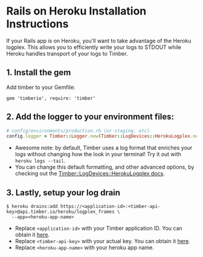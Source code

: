 # Rails on Heroku Installation Instructions

If your Rails app is on Heroku, you'll want to take advantage of the Heroku logplex. This allows you to efficiently write your logs to STDOUT while Heroku handles transport of your logs to Timber.

## 1. Install the gem

Add timber to your Gemfile:

```
gem 'timberio', require: 'timber'
```

## 2. Add the logger to your environment files:

```ruby
# config/environments/production.rb (or staging, etc)
config.logger = Timber::Logger.new(Timber::LogDevices::HerokuLogplex.new)
```

* Awesome note: by default, Timber uses a log format that enriches your logs without changing how the look in your terminal! Try it out with `heroku logs --tail`.
* You can change this default formatting, and other advanced options, by checking out the [Timber::LogDevices::HerokuLogplex docs](http://www.rubydoc.info/github/timberio/timber-ruby/master/Timber/LogDevices/HerokuLogplex).

## 3. Lastly, setup your log drain

```console
$ heroku drains:add https://<application-id>:<timber-api-key>@api.timber.io/heroku/logplex_frames \
  --app=<heroku-app-name>
```

* Replace `<application-id>` with your Timber application ID. You can obtain it [here](https://timber.io).
* Replace `<timber-api-key>` with your actual key. You can obtain it [here](https://timber.io).
* Replace `<heroku-app-name>` with your heroku app name.
